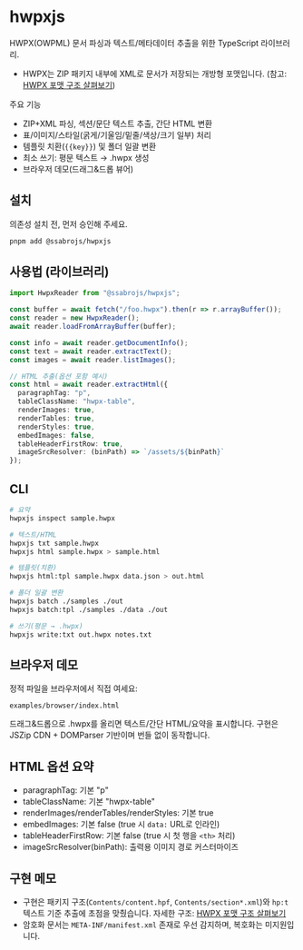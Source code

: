 # hwpxjs

HWPX(OWPML) 문서 파싱과 텍스트/메타데이터 추출을 위한 TypeScript 라이브러리.

- HWPX는 ZIP 패키지 내부에 XML로 문서가 저장되는 개방형 포맷입니다. (참고: [HWPX 포맷 구조 살펴보기](https://tech.hancom.com/hwpxformat/))

주요 기능
- ZIP+XML 파싱, 섹션/문단 텍스트 추출, 간단 HTML 변환
- 표/이미지/스타일(굵게/기울임/밑줄/색상/크기 일부) 처리
- 템플릿 치환(`{{key}}`) 및 폴더 일괄 변환
- 최소 쓰기: 평문 텍스트 → .hwpx 생성
- 브라우저 데모(드래그&드롭 뷰어)

## 설치

의존성 설치 전, 먼저 승인해 주세요.

```bash
pnpm add @ssabrojs/hwpxjs
```

## 사용법 (라이브러리)

```ts
import HwpxReader from "@ssabrojs/hwpxjs";

const buffer = await fetch("/foo.hwpx").then(r => r.arrayBuffer());
const reader = new HwpxReader();
await reader.loadFromArrayBuffer(buffer);

const info = await reader.getDocumentInfo();
const text = await reader.extractText();
const images = await reader.listImages();

// HTML 추출(옵션 포함 예시)
const html = await reader.extractHtml({
  paragraphTag: "p",
  tableClassName: "hwpx-table",
  renderImages: true,
  renderTables: true,
  renderStyles: true,
  embedImages: false,
  tableHeaderFirstRow: true,
  imageSrcResolver: (binPath) => `/assets/${binPath}`
});
```

## CLI

```bash
# 요약
hwpxjs inspect sample.hwpx

# 텍스트/HTML
hwpxjs txt sample.hwpx
hwpxjs html sample.hwpx > sample.html

# 템플릿(치환)
hwpxjs html:tpl sample.hwpx data.json > out.html

# 폴더 일괄 변환
hwpxjs batch ./samples ./out
hwpxjs batch:tpl ./samples ./data ./out

# 쓰기(평문 → .hwpx)
hwpxjs write:txt out.hwpx notes.txt
```

## 브라우저 데모

정적 파일을 브라우저에서 직접 여세요:

```text
examples/browser/index.html
```

드래그&드롭으로 .hwpx를 올리면 텍스트/간단 HTML/요약을 표시합니다. 구현은 JSZip CDN + DOMParser 기반이며 번들 없이 동작합니다.

## HTML 옵션 요약

- paragraphTag: 기본 "p"
- tableClassName: 기본 "hwpx-table"
- renderImages/renderTables/renderStyles: 기본 true
- embedImages: 기본 false (true 시 `data:` URL로 인라인)
- tableHeaderFirstRow: 기본 false (true 시 첫 행을 `<th>` 처리)
- imageSrcResolver(binPath): 출력용 이미지 경로 커스터마이즈

## 구현 메모

- 구현은 패키지 구조(`Contents/content.hpf`, `Contents/section*.xml`)와 `hp:t` 텍스트 기준 추출에 초점을 맞췄습니다. 자세한 구조: [HWPX 포맷 구조 살펴보기](https://tech.hancom.com/hwpxformat/)
- 암호화 문서는 `META-INF/manifest.xml` 존재로 우선 감지하며, 복호화는 미지원입니다.